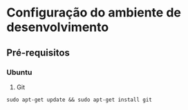 # Configuração do ambiente de desenvolvimento

## Pré-requisitos

### Ubuntu

1. Git

```
sudo apt-get update && sudo apt-get install git
```
